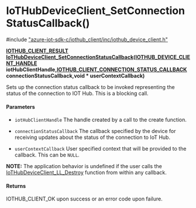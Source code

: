 # IoTHubDeviceClient_SetConnectionStatusCallback()

\#include ["azure-iot-sdk-c/iothub_client/inc/iothub_device_client.h"](../iot-c-ref-iothub-device-client-h.md)  

**[IOTHUB_CLIENT_RESULT](#iothub__client__core__common_8h_1ae8e8840cc715c54bc60465f3f110d40f) [IoTHubDeviceClient_SetConnectionStatusCallback](#iothub__device__client_8h_1a905f59a848d7fbf0ae28f44ceff97e6c)([IOTHUB_DEVICE_CLIENT_HANDLE](#iothub__device__client_8h_1ac0a6393bbcbec2e1b580e8c4c127f4c1) iotHubClientHandle,[IOTHUB_CLIENT_CONNECTION_STATUS_CALLBACK](#iothub__client__core__common_8h_1ad0d7e0712e620b1d55e72652f4f4f560) connectionStatusCallback,void * userContextCallback)**

Sets up the connection status callback to be invoked representing the status of the connection to IOT Hub. This is a blocking call.

#### Parameters
* `iotHubClientHandle` The handle created by a call to the create function. 

* `connectionStatusCallback` The callback specified by the device for receiving updates about the status of the connection to IoT Hub. 

* `userContextCallback` User specified context that will be provided to the callback. This can be `NULL`.

**NOTE:** The application behavior is undefined if the user calls the [IoTHubDeviceClient_LL_Destroy](#iothub__device__client__ll_8h_1ad2ac0d9176060dfeee0664668ce87e6f) function from within any callback.

#### Returns
IOTHUB_CLIENT_OK upon success or an error code upon failure.

